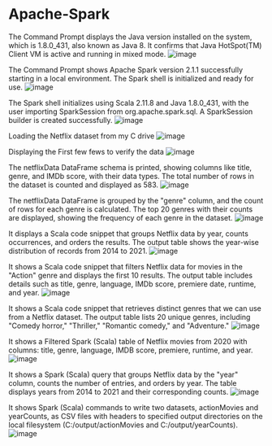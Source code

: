 # Apache-Spark
The Command Prompt displays the Java version installed on the system, which is 1.8.0_431, also known as Java 8. It confirms that Java HotSpot(TM) Client VM is active and running in mixed mode.
![image](https://github.com/user-attachments/assets/94659325-d81d-424c-8bbc-44e171512ded)

The Command Prompt shows Apache Spark version 2.1.1 successfully starting in a local environment. The Spark shell is initialized and ready for use.
![image](https://github.com/user-attachments/assets/8844d3c8-82be-435b-9850-9ea9b2781890)

The Spark shell initializes using Scala 2.11.8 and Java 1.8.0_431, with the user importing SparkSession from org.apache.spark.sql. A SparkSession builder is created successfully.
![image](https://github.com/user-attachments/assets/0be99809-a5a4-4fa0-82c8-4cd5bdba884e)

Loading the Netflix dataset from my C drive
![image](https://github.com/user-attachments/assets/dd96ec48-80af-4034-8109-18e40c839c7b)

Displaying the First few fews to verify the data
![image](https://github.com/user-attachments/assets/9356cc56-5352-44c4-bebb-b558af533c4c)

The netflixData DataFrame schema is printed, showing columns like title, genre, and IMDb score, with their data types. The total number of rows in the dataset is counted and displayed as 583.
![image](https://github.com/user-attachments/assets/03c956ec-074b-4038-9941-3b906e43d8a6)

The netflixData DataFrame is grouped by the "genre" column, and the count of rows for each genre is calculated. The top 20 genres with their counts are displayed, showing the frequency of each genre in the dataset.
![image](https://github.com/user-attachments/assets/5a1b0d43-4152-4554-a156-540e316a8add)

It displays a Scala code snippet that groups Netflix data by year, counts occurrences, and orders the results. The output table shows the year-wise distribution of records from 2014 to 2021.
![image](https://github.com/user-attachments/assets/f412f36a-4a9b-4c5d-8a67-f7470488bb1f)

It shows a Scala code snippet that filters Netflix data for movies in the "Action" genre and displays the first 10 results. The output table includes details such as title, genre, language, IMDb score, premiere date, runtime, and year.
![image](https://github.com/user-attachments/assets/8c653f5a-512b-4fb7-a76d-4ccac028f0c7)

It shows a Scala code snippet that retrieves distinct genres that we can use from a Netflix dataset. The output table lists 20 unique genres, including "Comedy horror," "Thriller," "Romantic comedy," and "Adventure."
![image](https://github.com/user-attachments/assets/3a161ee6-f935-4a31-9fab-b658c1d1ac73)

It shows a Filtered Spark (Scala) table of Netflix movies from 2020 with columns: title, genre, language, IMDB score, premiere, runtime, and year.
![image](https://github.com/user-attachments/assets/dac13b0d-3484-42cf-8af0-19ed44215ae4)

It shows a Spark (Scala) query that groups Netflix data by the "year" column, counts the number of entries, and orders by year. The table displays years from 2014 to 2021 and their corresponding counts.
![image](https://github.com/user-attachments/assets/07c331aa-0b7a-4579-ac11-74e403eef701)

It shows Spark (Scala) commands to write two datasets, actionMovies and yearCounts, as CSV files with headers to specified output directories on the local filesystem (C:/output/actionMovies and C:/output/yearCounts).
![image](https://github.com/user-attachments/assets/f49e7c7b-cc37-4483-8f07-07319700c3d1)

















